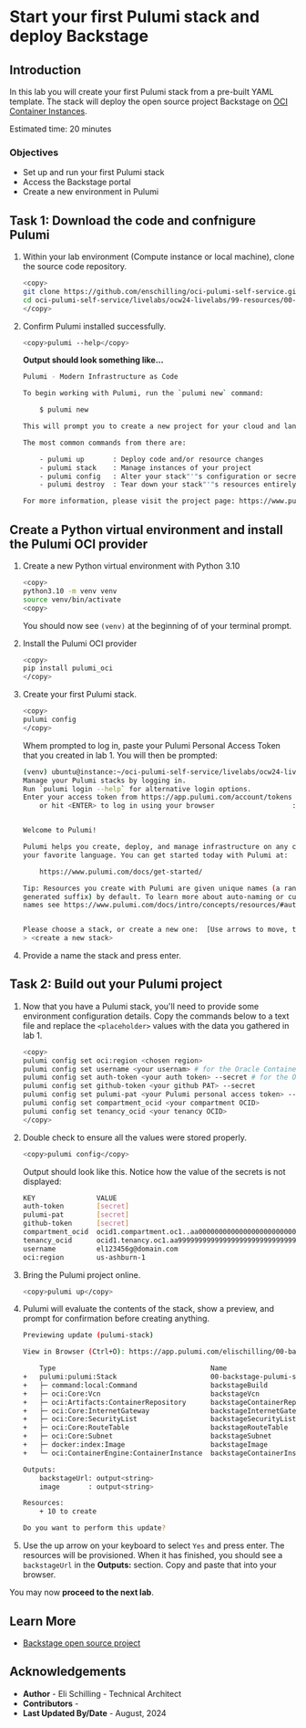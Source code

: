 # Start your first Pulumi stack and deploy Backstage

## Introduction

In this lab you will create your first Pulumi stack from a pre-built YAML template. The stack will deploy the open source project Backstage on [OCI Container Instances](https://www.oracle.com/cloud/cloud-native/container-instances/).

Estimated time: 20 minutes

### Objectives

* Set up and run your first Pulumi stack
* Access the Backstage portal
* Create a new environment in Pulumi

## Task 1: Download the code and confnigure Pulumi

1. Within your lab environment (Compute instance or local machine), clone the source code repository.

    ```bash
    <copy>
    git clone https://github.com/enschilling/oci-pulumi-self-service.git
    cd oci-pulumi-self-service/livelabs/ocw24-livelabs/99-resources/00-backstage/
    </copy>
    ```

2. Confirm Pulumi installed successfully.

    ```bash
    <copy>pulumi --help</copy>
    ```

    **Output should look something like...**

    ```bash
    Pulumi - Modern Infrastructure as Code

    To begin working with Pulumi, run the `pulumi new` command:

        $ pulumi new

    This will prompt you to create a new project for your cloud and language of choice.

    The most common commands from there are:

        - pulumi up       : Deploy code and/or resource changes
        - pulumi stack    : Manage instances of your project
        - pulumi config   : Alter your stack"'"s configuration or secrets
        - pulumi destroy  : Tear down your stack"'"s resources entirely

    For more information, please visit the project page: https://www.pulumi.com/docs/
    ```

## Create a Python virtual environment and install the Pulumi OCI provider

1. Create a new Python virtual environment with Python 3.10

    ```bash
    <copy>
    python3.10 -m venv venv
    source venv/bin/activate
    <copy>
    ```

    You should now see `(venv)` at the beginning of of your terminal prompt.

2. Install the Pulumi OCI provider

    ```bash
    <copy>
    pip install pulumi_oci
    </copy>
    ```

3. Create your first Pulumi stack.

    ```bash
    <copy>
    pulumi config
    </copy>
    ```

    Whem prompted to log in, paste your Pulumi Personal Access Token that you created in lab 1. You will then be prompted:

    ```bash
    (venv) ubuntu@instance:~/oci-pulumi-self-service/livelabs/ocw24-livelabs/99-resources/00-backstage$ pulumi config
    Manage your Pulumi stacks by logging in.
    Run `pulumi login --help` for alternative login options.
    Enter your access token from https://app.pulumi.com/account/tokens
        or hit <ENTER> to log in using your browser                   : *********************************


    Welcome to Pulumi!

    Pulumi helps you create, deploy, and manage infrastructure on any cloud using
    your favorite language. You can get started today with Pulumi at:

        https://www.pulumi.com/docs/get-started/

    Tip: Resources you create with Pulumi are given unique names (a randomly
    generated suffix) by default. To learn more about auto-naming or customizing resource
    names see https://www.pulumi.com/docs/intro/concepts/resources/#autonaming.


    Please choose a stack, or create a new one:  [Use arrows to move, type to filter]
    > <create a new stack>
    ```

4. Provide a name the stack and press enter.

## Task 2: Build out your Pulumi project

1. Now that you have a Pulumi stack, you'll need to provide some environment configuration details. Copy the commands below to a text file and replace the `<placeholder>` values with the data you gathered in lab 1.

    ```bash
    <copy>
    pulumi config set oci:region <chosen region>
    pulumi config set username <your usernam> # for the Oracle Container Registry
    pulumi config set auth-token <your auth token> --secret # for the Oracle Container Registry
    pulumi config set github-token <your github PAT> --secret 
    pulumi config set pulumi-pat <your Pulumi personal access token> --secret
    pulumi config set compartment_ocid <your compartment OCID>
    pulumi config set tenancy_ocid <your tenancy OCID>
    </copy>
    ```

2. Double check to ensure all the values were stored properly.

    ```bash
    <copy>pulumi config</copy>
    ```

    Output should look like this. Notice how the value of the secrets is not displayed:

    ```bash
    KEY               VALUE
    auth-token        [secret]
    pulumi-pat        [secret]
    github-token      [secret]
    compartment_ocid  ocid1.compartment.oc1..aa00000000000000000000000000000000000000000000006a
    tenancy_ocid      ocid1.tenancy.oc1.aa999999999999999999999999999999999999999999999b
    username          el123456g@domain.com
    oci:region        us-ashburn-1

3. Bring the Pulumi project online.

    ```bash
    <copy>pulumi up</copy>
    ```

4. Pulumi will evaluate the contents of the stack, show a preview, and prompt for confirmation before creating anything.

    ```bash
    Previewing update (pulumi-stack)

    View in Browser (Ctrl+O): https://app.pulumi.com/elischilling/00-backstage/pulumi-stack/previews/fd611c60-57a0-4ae8-a157-faddc811a8e7

        Type                                      Name                          Plan
    +   pulumi:pulumi:Stack                       00-backstage-pulumi-stack     create
    +   ├─ command:local:Command                  backstageBuild                create
    +   ├─ oci:Core:Vcn                           backstageVcn                  create
    +   ├─ oci:Artifacts:ContainerRepository      backstageContainerRepository  create
    +   ├─ oci:Core:InternetGateway               backstageInternetGateway      create
    +   ├─ oci:Core:SecurityList                  backstageSecurityList         create
    +   ├─ oci:Core:RouteTable                    backstageRouteTable           create
    +   ├─ oci:Core:Subnet                        backstageSubnet               create
    +   ├─ docker:index:Image                     backstageImage                create
    +   └─ oci:ContainerEngine:ContainerInstance  backstageContainerInstance    create

    Outputs:
        backstageUrl: output<string>
        image       : output<string>

    Resources:
        + 10 to create

    Do you want to perform this update? 
    ```

5. Use the up arrow on your keyboard to select `Yes` and press enter. The resources will be provisioned. When it has finished, you should see a `backstageUrl` in the **Outputs:** section. Copy and paste that into your browser.

You may now **proceed to the next lab**.

## Learn More

* [Backstage open source project](https://backstage.io/)


## Acknowledgements

* **Author** - Eli Schilling - Technical Architect
* **Contributors** -
* **Last Updated By/Date** - August, 2024